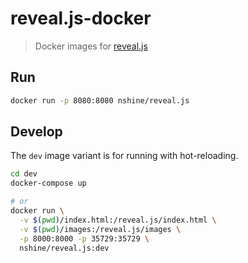 # reveal.js-docker

>Docker images for [reveal.js]

## Run

```bash
docker run -p 8080:8080 nshine/reveal.js
```

## Develop

The `dev` image variant is for running with hot-reloading.

```bash
cd dev
docker-compose up

# or
docker run \
  -v $(pwd)/index.html:/reveal.js/index.html \
  -v $(pwd)/images:/reveal.js/images \
  -p 8000:8000 -p 35729:35729 \
  nshine/reveal.js:dev
```

[reveal.js]:https://github.com/hakimel/reveal.js/
